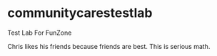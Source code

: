 # communitycarestestlab
Test Lab For FunZone

Chris likes his friends because friends are best. This is serious math.